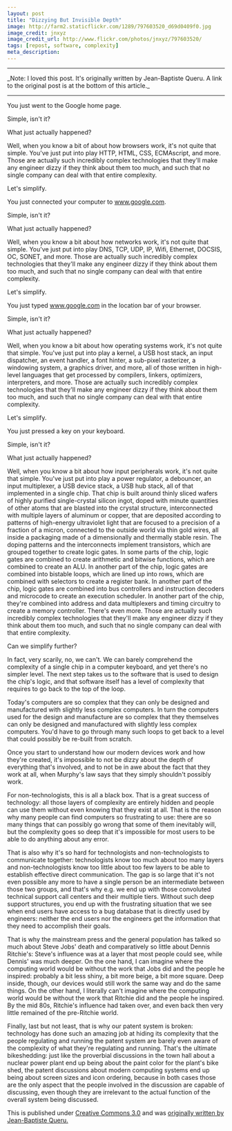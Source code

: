 ```yaml
---
layout: post
title: "Dizzying But Invisible Depth"
image: http://farm2.staticflickr.com/1289/797603520_d69d0409f0.jpg
image_credit: jnxyz
image_credit_url: http://www.flickr.com/photos/jnxyz/797603520/
tags: [repost, software, complexity]
meta_description: 
---
```


<hr/>
_Note: I loved this post. It's originally written by Jean-Baptiste Queru. A link to the original post is at the bottom of this article._
<hr/>

You just went to the Google home page.

Simple, isn't it?

What just actually happened?

Well, when you know a bit of about how browsers work, it's not quite that simple. You've just put into play HTTP, HTML, CSS, ECMAscript, and more. Those are actually such incredibly complex technologies that they'll make any engineer dizzy if they think about them too much, and such that no single company can deal with that entire complexity.

Let's simplify.

You just connected your computer to www.google.com.

Simple, isn't it?

What just actually happened?

Well, when you know a bit about how networks work, it's not quite that simple. You've just put into play DNS, TCP, UDP, IP, Wifi, Ethernet, DOCSIS, OC, SONET, and more. Those are actually such incredibly complex technologies that they'll make any engineer dizzy if they think about them too much, and such that no single company can deal with that entire complexity.

Let's simplify.

You just typed www.google.com in the location bar of your browser.

Simple, isn't it?

What just actually happened?

Well, when you know a bit about how operating systems work, it's not quite that simple. You've just put into play a kernel, a USB host stack, an input dispatcher, an event handler, a font hinter, a sub-pixel rasterizer, a windowing system, a graphics driver, and more, all of those written in high-level languages that get processed by compilers, linkers, optimizers, interpreters, and more. Those are actually such incredibly complex technologies that they'll make any engineer dizzy if they think about them too much, and such that no single company can deal with that entire complexity.

Let's simplify.

You just pressed a key on your keyboard.

Simple, isn't it?

What just actually happened?

Well, when you know a bit about how input peripherals work, it's not quite that simple. You've just put into play a power regulator, a debouncer, an input multiplexer, a USB device stack, a USB hub stack, all of that implemented in a single chip. That chip is built around thinly sliced wafers of highly purified single-crystal silicon ingot, doped with minute quantities of other atoms that are blasted into the crystal structure, interconnected with multiple layers of aluminum or copper, that are deposited according to patterns of high-energy ultraviolet light that are focused to a precision of a fraction of a micron, connected to the outside world via thin gold wires, all inside a packaging made of a dimensionally and thermally stable resin. The doping patterns and the interconnects implement transistors, which are grouped together to create logic gates. In some parts of the chip, logic gates are combined to create arithmetic and bitwise functions, which are combined to create an ALU. In another part of the chip, logic gates are combined into bistable loops, which are lined up into rows, which are combined with selectors to create a register bank. In another part of the chip, logic gates are combined into bus controllers and instruction decoders and microcode to create an execution scheduler. In another part of the chip, they're combined into address and data multiplexers and timing circuitry to create a memory controller. There's even more. Those are actually such incredibly complex technologies that they'll make any engineer dizzy if they think about them too much, and such that no single company can deal with that entire complexity.

Can we simplify further?

In fact, very scarily, no, we can't. We can barely comprehend the complexity of a single chip in a computer keyboard, and yet there's no simpler level. The next step takes us to the software that is used to design the chip's logic, and that software itself has a level of complexity that requires to go back to the top of the loop.

Today's computers are so complex that they can only be designed and manufactured with slightly less complex computers. In turn the computers used for the design and manufacture are so complex that they themselves can only be designed and manufactured with slightly less complex computers. You'd have to go through many such loops to get back to a level that could possibly be re-built from scratch.

Once you start to understand how our modern devices work and how they're created, it's impossible to not be dizzy about the depth of everything that's involved, and to not be in awe about the fact that they work at all, when Murphy's law says that they simply shouldn't possibly work.

For non-technologists, this is all a black box. That is a great success of technology: all those layers of complexity are entirely hidden and people can use them without even knowing that they exist at all. That is the reason why many people can find computers so frustrating to use: there are so many things that can possibly go wrong that some of them inevitably will, but the complexity goes so deep that it's impossible for most users to be able to do anything about any error.

That is also why it's so hard for technologists and non-technologists to communicate together: technologists know too much about too many layers and non-technologists know too little about too few layers to be able to establish effective direct communication. The gap is so large that it's not even possible any more to have a single person be an intermediate between those two groups, and that's why e.g. we end up with those convoluted technical support call centers and their multiple tiers. Without such deep support structures, you end up with the frustrating situation that we see when end users have access to a bug database that is directly used by engineers: neither the end users nor the engineers get the information that they need to accomplish their goals.

That is why the mainstream press and the general population has talked so much about Steve Jobs' death and comparatively so little about Dennis Ritchie's: Steve's influence was at a layer that most people could see, while Dennis' was much deeper. On the one hand, I can imagine where the computing world would be without the work that Jobs did and the people he inspired: probably a bit less shiny, a bit more beige, a bit more square. Deep inside, though, our devices would still work the same way and do the same things. On the other hand, I literally can't imagine where the computing world would be without the work that Ritchie did and the people he inspired. By the mid 80s, Ritchie's influence had taken over, and even back then very little remained of the pre-Ritchie world.

Finally, last but not least, that is why our patent system is broken: technology has done such an amazing job at hiding its complexity that the people regulating and running the patent system are barely even aware of the complexity of what they're regulating and running. That's the ultimate bikeshedding: just like the proverbial discussions in the town hall about a nuclear power plant end up being about the paint color for the plant's bike shed, the patent discussions about modern computing systems end up being about screen sizes and icon ordering, because in both cases those are the only aspect that the people involved in the discussion are capable of discussing, even though they are irrelevant to the actual function of the overall system being discussed.

This is published under [Creative Commons 3.0](http://creativecommons.org/licenses/by-sa/3.0/us/) and was [originally written by Jean-Baptiste Queru.](https://plus.google.com/112218872649456413744/posts/dfydM2Cnepe)